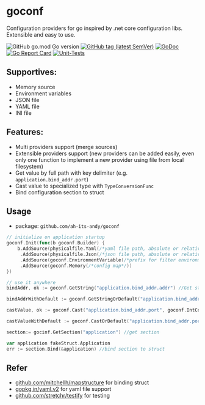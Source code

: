 # goconf
Configuration providers for go inspired by .net core configuration libs. Extensible and easy to use.

![GitHub go.mod Go version](https://img.shields.io/github/go-mod/go-version/ah-its-andy/goconf?style=flat-square)
[![GitHub tag (latest SemVer)](https://img.shields.io/github/tag/ah-its-andy/goconf)](https://github.com/gookit/goutil)
[![GoDoc](https://godoc.org/github.com/ah-its-andy/goconf?status.svg)](https://pkg.go.dev/github.com/ah-its-andy/goconf)
[![Go Report Card](https://goreportcard.com/badge/github.com/ah-its-andy/goconf)](https://goreportcard.com/report/github.com/ah-its-andy/goconf)
[![Unit-Tests](https://github.com/ah-its-andy/goconf/workflows/Unit-Tests/badge.svg)](https://github.com/ah-its-andy/goconf/actions)

## Supportives:
- Memory source
- Environment variables
- JSON file
- YAML file
- INI file

## Features:
- Multi providers support (merge sources)
- Extensible providers support (new providers can be added easily, even only one function to implement a new provider using file from local filesystem)
- Get value by full path with key delimiter (e.g. `application.bind_addr.port`)
- Cast value to specialized type with `TypeConversionFunc`
- Bind configuration section to struct

## Usage
- package: `github.com/ah-its-andy/goconf`
```go
// initialize on application startup
goconf.Init(func(b goconf.Builder) {
	b.AddSource(physicalfile.Yaml(/*yaml file path, absolute or relative  both supported*/)))
     .AddSource(physicalfile.Json(/*json file path, absolute or relative  both supported*/))
     .AddSource(goconf.EnvironmentVariable(/*prefix for filter environment variables*/))
     .AddSource(goconf.Memory(/*config map*/))
})

// use it anywhere
bindAddr, ok := goconf.GetString("application.bind_addr.addr") //Get string value

bindAddrWithDefault := goconf.GetStringOrDefault("application.bind_addr.addr", "default value") //returns default value when key is not found

castValue, ok := goconf.Cast("application.bind_addr.port", goconf.IntConversion) //cast value to int

castValueWithDefault := goconf.CastOrDefault("application.bind_addr.port", 0 /*default value*/, goconf.IntConversion) //cast value to int, returns default value when key is not found

section:= gocinf.GetSection("application") //get section

var application fakeStruct.Application
err := section.Bind(&application) //bind section to struct

```

## Refer
- [github.com/mitchellh/mapstructure](https://github.com/mitchellh/mapstructure) for binding struct
- [gopkg.in/yaml.v2](https://gopkg.in/yaml.v2) for yaml file support
- [github.com/stretchr/testify](https://github.com/stretchr/testify) for testing

